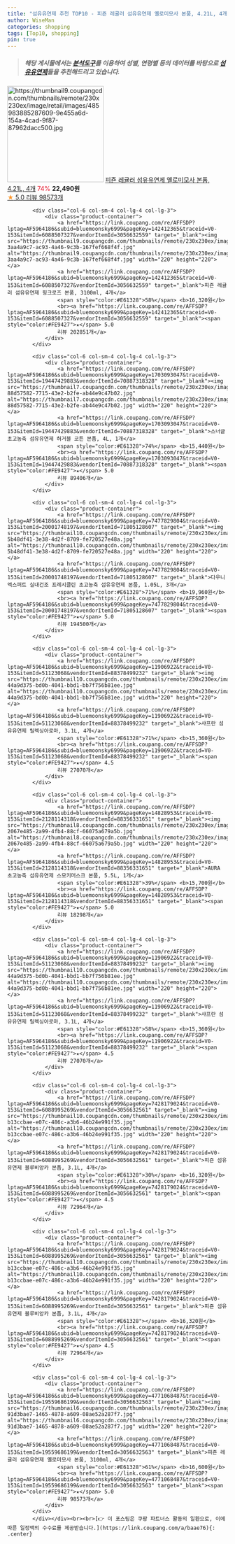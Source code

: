 ```yaml
---
title: "섬유유연제 추천 TOP10 - 피죤 레귤러 섬유유연제 옐로미모사 본품, 4.21L, 4개"
author: WiseMan
categories: shopping
tags: [Top10, shopping]
pin: true
---
```


> ##### 해당 게시물에서는 [**분석도구**](https://itemscout.io/)를 이용하여 **성별**, **연령별** 등의 데이터를 바탕으로 [**섬유유연제**](https://link.coupang.com/a/baae76)들을 추천해드리고 있습니다.
<div class="container"><div class="row">
            <div class="col-6 col-sm-4 col-lg-4 col-lg-3">
                <div class="product-container">
                    <a href="https://link.coupang.com/re/AFFSDP?lptag=AF5964186&subid=bluemoonsky6999&pageKey=4771068487&traceid=V0-153&itemId=18656674222&vendorItemId=3063128013" target="_blank"><img src="https://thumbnail9.coupangcdn.com/thumbnails/remote/230x230ex/image/retail/images/485983885287609-9e455a6d-154a-4cad-9f87-87962dacc500.jpg" alt="https://thumbnail9.coupangcdn.com/thumbnails/remote/230x230ex/image/retail/images/485983885287609-9e455a6d-154a-4cad-9f87-87962dacc500.jpg" width="220" height="220"></a>
                    <a href="https://link.coupang.com/re/AFFSDP?lptag=AF5964186&subid=bluemoonsky6999&pageKey=4771068487&traceid=V0-153&itemId=18656674222&vendorItemId=3063128013" target="_blank">피죤 레귤러 섬유유연제 옐로미모사 본품, 4.21L, 4개</a>
                    <span style="color:#E61328">74%</span> <b>22,490원</b>
                    <br><a href="https://link.coupang.com/re/AFFSDP?lptag=AF5964186&subid=bluemoonsky6999&pageKey=4771068487&traceid=V0-153&itemId=18656674222&vendorItemId=3063128013" target="_blank"><span style="color:#FE9427">★</span> 5.0
                    리뷰 98573개</a>
                </div>
            </div>
            
            <div class="col-6 col-sm-4 col-lg-4 col-lg-3">
                <div class="product-container">
                    <a href="https://link.coupang.com/re/AFFSDP?lptag=AF5964186&subid=bluemoonsky6999&pageKey=142412365&traceid=V0-153&itemId=6088507327&vendorItemId=3056632559" target="_blank"><img src="https://thumbnail9.coupangcdn.com/thumbnails/remote/230x230ex/image/retail/images/5392575011432116-3aa4a9c7-ac93-4a46-9c3b-167fef668f4f.jpg" alt="https://thumbnail9.coupangcdn.com/thumbnails/remote/230x230ex/image/retail/images/5392575011432116-3aa4a9c7-ac93-4a46-9c3b-167fef668f4f.jpg" width="220" height="220"></a>
                    <a href="https://link.coupang.com/re/AFFSDP?lptag=AF5964186&subid=bluemoonsky6999&pageKey=142412365&traceid=V0-153&itemId=6088507327&vendorItemId=3056632559" target="_blank">피죤 레귤러 섬유유연제 핑크로즈 본품, 3100ml, 4개</a>
                    <span style="color:#E61328">58%</span> <b>16,320원</b>
                    <br><a href="https://link.coupang.com/re/AFFSDP?lptag=AF5964186&subid=bluemoonsky6999&pageKey=142412365&traceid=V0-153&itemId=6088507327&vendorItemId=3056632559" target="_blank"><span style="color:#FE9427">★</span> 5.0
                    리뷰 202851개</a>
                </div>
            </div>
            
            <div class="col-6 col-sm-4 col-lg-4 col-lg-3">
                <div class="product-container">
                    <a href="https://link.coupang.com/re/AFFSDP?lptag=AF5964186&subid=bluemoonsky6999&pageKey=1703093047&traceid=V0-153&itemId=19447429883&vendorItemId=70887318328" target="_blank"><img src="https://thumbnail7.coupangcdn.com/thumbnails/remote/230x230ex/image/retail/images/3503968868536864-88d57582-7715-43e2-b2fe-ab44e9c47b02.jpg" alt="https://thumbnail7.coupangcdn.com/thumbnails/remote/230x230ex/image/retail/images/3503968868536864-88d57582-7715-43e2-b2fe-ab44e9c47b02.jpg" width="220" height="220"></a>
                    <a href="https://link.coupang.com/re/AFFSDP?lptag=AF5964186&subid=bluemoonsky6999&pageKey=1703093047&traceid=V0-153&itemId=19447429883&vendorItemId=70887318328" target="_blank">스너글 초고농축 섬유유연제 허거블 코튼 본품, 4L, 1개</a>
                    <span style="color:#E61328">74%</span> <b>15,440원</b>
                    <br><a href="https://link.coupang.com/re/AFFSDP?lptag=AF5964186&subid=bluemoonsky6999&pageKey=1703093047&traceid=V0-153&itemId=19447429883&vendorItemId=70887318328" target="_blank"><span style="color:#FE9427">★</span> 5.0
                    리뷰 89406개</a>
                </div>
            </div>
            
            <div class="col-6 col-sm-4 col-lg-4 col-lg-3">
                <div class="product-container">
                    <a href="https://link.coupang.com/re/AFFSDP?lptag=AF5964186&subid=bluemoonsky6999&pageKey=7477829804&traceid=V0-153&itemId=20001748197&vendorItemId=71805128607" target="_blank"><img src="https://thumbnail10.coupangcdn.com/thumbnails/remote/230x230ex/image/retail/images/1554554127193564-5b48df41-3e38-4d2f-8709-fe720527e48a.jpg" alt="https://thumbnail10.coupangcdn.com/thumbnails/remote/230x230ex/image/retail/images/1554554127193564-5b48df41-3e38-4d2f-8709-fe720527e48a.jpg" width="220" height="220"></a>
                    <a href="https://link.coupang.com/re/AFFSDP?lptag=AF5964186&subid=bluemoonsky6999&pageKey=7477829804&traceid=V0-153&itemId=20001748197&vendorItemId=71805128607" target="_blank">다우니 엑스퍼트 실내건조 프레시클린 초고농축 섬유유연제 본품, 1.05L, 3개</a>
                    <span style="color:#E61328">71%</span> <b>19,960원</b>
                    <br><a href="https://link.coupang.com/re/AFFSDP?lptag=AF5964186&subid=bluemoonsky6999&pageKey=7477829804&traceid=V0-153&itemId=20001748197&vendorItemId=71805128607" target="_blank"><span style="color:#FE9427">★</span> 5.0
                    리뷰 194500개</a>
                </div>
            </div>
            
            <div class="col-6 col-sm-4 col-lg-4 col-lg-3">
                <div class="product-container">
                    <a href="https://link.coupang.com/re/AFFSDP?lptag=AF5964186&subid=bluemoonsky6999&pageKey=11906922&traceid=V0-153&itemId=51123068&vendorItemId=88378499232" target="_blank"><img src="https://thumbnail10.coupangcdn.com/thumbnails/remote/230x230ex/image/retail/images/1853273523408052-44a9d375-bd0b-4041-bbd1-bb7f756b81ee.jpg" alt="https://thumbnail10.coupangcdn.com/thumbnails/remote/230x230ex/image/retail/images/1853273523408052-44a9d375-bd0b-4041-bbd1-bb7f756b81ee.jpg" width="220" height="220"></a>
                    <a href="https://link.coupang.com/re/AFFSDP?lptag=AF5964186&subid=bluemoonsky6999&pageKey=11906922&traceid=V0-153&itemId=51123068&vendorItemId=88378499232" target="_blank">샤프란 섬유유연제 릴렉싱아로마, 3.1L, 4개</a>
                    <span style="color:#E61328">71%</span> <b>15,360원</b>
                    <br><a href="https://link.coupang.com/re/AFFSDP?lptag=AF5964186&subid=bluemoonsky6999&pageKey=11906922&traceid=V0-153&itemId=51123068&vendorItemId=88378499232" target="_blank"><span style="color:#FE9427">★</span> 4.5
                    리뷰 27070개</a>
                </div>
            </div>
            
            <div class="col-6 col-sm-4 col-lg-4 col-lg-3">
                <div class="product-container">
                    <a href="https://link.coupang.com/re/AFFSDP?lptag=AF5964186&subid=bluemoonsky6999&pageKey=14828953&traceid=V0-153&itemId=2128114318&vendorItemId=88356331651" target="_blank"><img src="https://thumbnail8.coupangcdn.com/thumbnails/remote/230x230ex/image/retail/images/1409117531148337-2067e485-2a99-4fb4-88cf-66075a679a5b.jpg" alt="https://thumbnail8.coupangcdn.com/thumbnails/remote/230x230ex/image/retail/images/1409117531148337-2067e485-2a99-4fb4-88cf-66075a679a5b.jpg" width="220" height="220"></a>
                    <a href="https://link.coupang.com/re/AFFSDP?lptag=AF5964186&subid=bluemoonsky6999&pageKey=14828953&traceid=V0-153&itemId=2128114318&vendorItemId=88356331651" target="_blank">AURA 초고농축 섬유유연제 스모키머스크 본품, 5.5L, 1개</a>
                    <span style="color:#E61328">39%</span> <b>15,700원</b>
                    <br><a href="https://link.coupang.com/re/AFFSDP?lptag=AF5964186&subid=bluemoonsky6999&pageKey=14828953&traceid=V0-153&itemId=2128114318&vendorItemId=88356331651" target="_blank"><span style="color:#FE9427">★</span> 5.0
                    리뷰 18298개</a>
                </div>
            </div>
            
            <div class="col-6 col-sm-4 col-lg-4 col-lg-3">
                <div class="product-container">
                    <a href="https://link.coupang.com/re/AFFSDP?lptag=AF5964186&subid=bluemoonsky6999&pageKey=11906922&traceid=V0-153&itemId=51123068&vendorItemId=88378499232" target="_blank"><img src="https://thumbnail10.coupangcdn.com/thumbnails/remote/230x230ex/image/retail/images/1853273523408052-44a9d375-bd0b-4041-bbd1-bb7f756b81ee.jpg" alt="https://thumbnail10.coupangcdn.com/thumbnails/remote/230x230ex/image/retail/images/1853273523408052-44a9d375-bd0b-4041-bbd1-bb7f756b81ee.jpg" width="220" height="220"></a>
                    <a href="https://link.coupang.com/re/AFFSDP?lptag=AF5964186&subid=bluemoonsky6999&pageKey=11906922&traceid=V0-153&itemId=51123068&vendorItemId=88378499232" target="_blank">샤프란 섬유유연제 릴렉싱아로마, 3.1L, 4개</a>
                    <span style="color:#E61328">58%</span> <b>15,360원</b>
                    <br><a href="https://link.coupang.com/re/AFFSDP?lptag=AF5964186&subid=bluemoonsky6999&pageKey=11906922&traceid=V0-153&itemId=51123068&vendorItemId=88378499232" target="_blank"><span style="color:#FE9427">★</span> 4.5
                    리뷰 27070개</a>
                </div>
            </div>
            
            <div class="col-6 col-sm-4 col-lg-4 col-lg-3">
                <div class="product-container">
                    <a href="https://link.coupang.com/re/AFFSDP?lptag=AF5964186&subid=bluemoonsky6999&pageKey=7428179024&traceid=V0-153&itemId=6088995269&vendorItemId=3056632561" target="_blank"><img src="https://thumbnail10.coupangcdn.com/thumbnails/remote/230x230ex/image/retail/images/4709905048025185-b13ccbae-e07c-486c-a3b6-46b24e991f35.jpg" alt="https://thumbnail10.coupangcdn.com/thumbnails/remote/230x230ex/image/retail/images/4709905048025185-b13ccbae-e07c-486c-a3b6-46b24e991f35.jpg" width="220" height="220"></a>
                    <a href="https://link.coupang.com/re/AFFSDP?lptag=AF5964186&subid=bluemoonsky6999&pageKey=7428179024&traceid=V0-153&itemId=6088995269&vendorItemId=3056632561" target="_blank">피죤 섬유유연제 블루비앙카 본품, 3.1L, 4개</a>
                    <span style="color:#E61328">30%</span> <b>16,320원</b>
                    <br><a href="https://link.coupang.com/re/AFFSDP?lptag=AF5964186&subid=bluemoonsky6999&pageKey=7428179024&traceid=V0-153&itemId=6088995269&vendorItemId=3056632561" target="_blank"><span style="color:#FE9427">★</span> 4.5
                    리뷰 72964개</a>
                </div>
            </div>
            
            <div class="col-6 col-sm-4 col-lg-4 col-lg-3">
                <div class="product-container">
                    <a href="https://link.coupang.com/re/AFFSDP?lptag=AF5964186&subid=bluemoonsky6999&pageKey=7428179024&traceid=V0-153&itemId=6088995269&vendorItemId=3056632561" target="_blank"><img src="https://thumbnail10.coupangcdn.com/thumbnails/remote/230x230ex/image/retail/images/4709905048025185-b13ccbae-e07c-486c-a3b6-46b24e991f35.jpg" alt="https://thumbnail10.coupangcdn.com/thumbnails/remote/230x230ex/image/retail/images/4709905048025185-b13ccbae-e07c-486c-a3b6-46b24e991f35.jpg" width="220" height="220"></a>
                    <a href="https://link.coupang.com/re/AFFSDP?lptag=AF5964186&subid=bluemoonsky6999&pageKey=7428179024&traceid=V0-153&itemId=6088995269&vendorItemId=3056632561" target="_blank">피죤 섬유유연제 블루비앙카 본품, 3.1L, 4개</a>
                    <span style="color:#E61328"></span> <b>16,320원</b>
                    <br><a href="https://link.coupang.com/re/AFFSDP?lptag=AF5964186&subid=bluemoonsky6999&pageKey=7428179024&traceid=V0-153&itemId=6088995269&vendorItemId=3056632561" target="_blank"><span style="color:#FE9427">★</span> 4.5
                    리뷰 72964개</a>
                </div>
            </div>
            
            <div class="col-6 col-sm-4 col-lg-4 col-lg-3">
                <div class="product-container">
                    <a href="https://link.coupang.com/re/AFFSDP?lptag=AF5964186&subid=bluemoonsky6999&pageKey=4771068487&traceid=V0-153&itemId=19559686199&vendorItemId=3056632563" target="_blank"><img src="https://thumbnail6.coupangcdn.com/thumbnails/remote/230x230ex/image/retail/images/295767124926491-91d3bae7-1465-4878-a609-08ae52a287f7.jpg" alt="https://thumbnail6.coupangcdn.com/thumbnails/remote/230x230ex/image/retail/images/295767124926491-91d3bae7-1465-4878-a609-08ae52a287f7.jpg" width="220" height="220"></a>
                    <a href="https://link.coupang.com/re/AFFSDP?lptag=AF5964186&subid=bluemoonsky6999&pageKey=4771068487&traceid=V0-153&itemId=19559686199&vendorItemId=3056632563" target="_blank">피죤 레귤러 섬유유연제 옐로미모사 본품, 3100ml, 4개</a>
                    <span style="color:#E61328">61%</span> <b>16,600원</b>
                    <br><a href="https://link.coupang.com/re/AFFSDP?lptag=AF5964186&subid=bluemoonsky6999&pageKey=4771068487&traceid=V0-153&itemId=19559686199&vendorItemId=3056632563" target="_blank"><span style="color:#FE9427">★</span> 5.0
                    리뷰 98573개</a>
                </div>
            </div>
            </div></div><br><br>[👉 이 포스팅은 쿠팡 파트너스 활동의 일환으로, 이에 따른 일정액의 수수료를 제공받습니다.](https://link.coupang.com/a/baae76){: .center}
